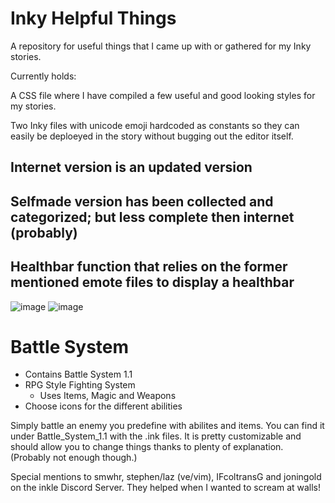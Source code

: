 # Inky Helpful Things
A repository for useful things that I came up with or gathered for my Inky stories.

Currently holds:

A CSS file where I have compiled a few useful and good looking styles for my stories.

Two Inky files with unicode emoji hardcoded as constants so they can easily be deploeyed in the story without bugging out the editor itself.

## Internet version is an updated version
## Selfmade version has been collected and categorized; but less complete then internet (probably)
## Healthbar function that relies on the former mentioned emote files to display a healthbar
![image](https://github.com/Treraer/inky-helpful-things/assets/55573159/af236172-ed0a-4dc3-9ad1-001cd1285973)
![image](https://github.com/Treraer/inky-helpful-things/assets/55573159/01c2b48e-79ef-485d-9da0-15005e866659)
# Battle System
* Contains Battle System 1.1
* RPG Style Fighting System
  * Uses Items, Magic and Weapons
* Choose icons for the different abilities

Simply battle an enemy you predefine with abilites and items. You can find it under Battle_System_1.1 with the .ink files. It is pretty customizable and should allow you to change things thanks to plenty of explanation. (Probably not enough though.)

Special mentions to smwhr, stephen/laz (ve/vim), IFcoltransG and joningold on the inkle Discord Server. They helped when I wanted to scream at walls!
